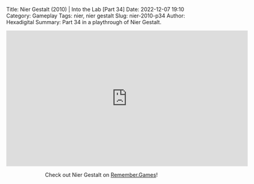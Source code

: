 Title: Nier Gestalt (2010) | Into the Lab [Part 34]
Date: 2022-12-07 19:10
Category: Gameplay
Tags: nier,  nier gestalt
Slug: nier-2010-p34
Author: Hexadigital
Summary: Part 34 in a playthrough of Nier Gestalt.

<center><iframe src="https://www.youtube.com/embed/jiEqpSQFWXE?feature=oembed" allow="accelerometer; autoplay; encrypted-media; gyroscope; picture-in-picture" width="640" height="360" frameborder="0"></iframe>

Check out Nier Gestalt on [Remember.Games](https://remember.games/game/2307/nier/)!</center>